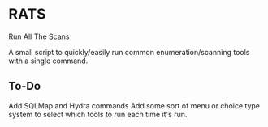# RATS
Run All The Scans

A small script to quickly/easily run common enumeration/scanning tools with a single command.

To-Do
-----

Add SQLMap and Hydra commands
Add some sort of menu or choice type system to select which tools to run each time it's run.
